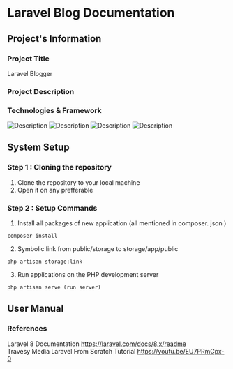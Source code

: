 # Laravel Blog Documentation

## Project's Information
### Project Title  
Laravel Blogger 

### Project Description  

### Technologies & Framework


<img alt="Description" src="https://img.shields.io/badge/HTML5-E34F26?style=for-the-badge&logo=html5&logoColor=white"> <img alt="Description" src="https://img.shields.io/badge/CSS3-1572B6?style=for-the-badge&logo=css3&logoColor=white"> <img alt="Description" src="https://img.shields.io/badge/Laravel-FF2D20?style=for-the-badge&logo=laravel&logoColor=white"> <img alt="Description" src="https://img.shields.io/badge/Bootstrap-563D7C?style=for-the-badge&logo=bootstrap&logoColor=white">

## System Setup

### Step 1 : Cloning the repository
1. Clone the repository to your local machine  
2. Open it on any prefferable 

### Step 2 : Setup Commands
1. Install all packages of new application (all mentioned in composer. json )
```
composer install 
```
2. Symbolic link from public/storage to storage/app/public
```
php artisan storage:link
```
3. Run applications on the PHP development server
```
php artisan serve (run server)
```

## User Manual
### References 
Laravel 8 Documentation https://laravel.com/docs/8.x/readme  
Travesy Media Laravel From Scratch Tutorial https://youtu.be/EU7PRmCpx-0
